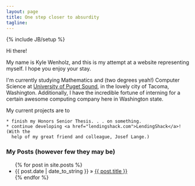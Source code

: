```yaml
---
layout: page
title: One step closer to absurdity
tagline: 
---
```

{% include JB/setup %}

Hi there!

My name is Kyle Wenholz, and this is my attempt at a website representing 
myself.  I hope you enjoy your stay.

I'm currently studying Mathematics and (two degrees yeah!) Computer Science at 
[University of Puget Sound](http://pugetsound.edu), in the lovely city of Tacoma, 
Washington.  Additionally, I have the incredible fortune of interning for a
certain awesome computing company here in Washington state.

My current projects are to 
   
    * finish my Honors Senior Thesis. . . on something.
    * continue developing <a href="lendingshack.com">LendingShack</a>! (With the
      help of my great friend and colleague, Josef Lange.)

### My Posts (however few they may be) ###

<ul class="posts">
  {% for post in site.posts %}
    <li><span>{{ post.date | date_to_string }}</span> &raquo; <a href="{{ BASE_PATH }}{{ post.url }}">{{ post.title }}</a></li>
  {% endfor %}
</ul>



